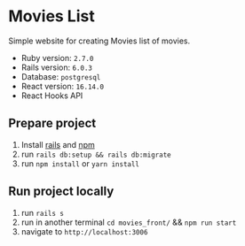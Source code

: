 # Movies List

Simple website for creating Movies list of movies.

- Ruby version: `2.7.0`
- Rails version: `6.0.3`
- Database: `postgresql`
- React version: `16.14.0`
- React Hooks API

## Prepare project

1. Install [rails](https://rubyonrails.org/) and [npm](https://docs.npmjs.com/downloading-and-installing-node-js-and-npm)
2. run `rails db:setup && rails db:migrate`
3. run `npm install` or `yarn install`

## Run project locally

1. run `rails s`
2. run in another terminal `cd movies_front/` && `npm run start`
3. navigate to `http://localhost:3006`
